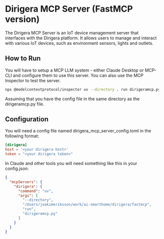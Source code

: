 # Dirigera MCP Server (FastMCP version)

The Dirigera MCP Server is an IoT device management server that interfaces with the Dirigera platform. It allows users to manage and interact with various IoT devices, such as environment sensors, lights and outlets.

## How to Run

You will have to setup a MCP LLM system - either Claude Desktop or MCP-CLI and configure them to use this server. You can also use the MCP Inspector to test the server.

```bash
npx @modelcontextprotocol/inspector uv --directory . run dirigeramcp.py
```
Assuming that you have the config file in the same directory as the dirigeramcp.py file.


## Configuration

You will need a config file named dirigera_mcp_server_config.toml in the following format:

```toml
[dirigera]
host = '<your dirigera host>'
token = "<your dirigera token>"

```

In Claude and other tools you will need something like this in your config.json:

```json
{
  "mcpServers": {
    "dirigera": {
      "command": "uv",
      "args": [
        "--directory",
        "/Users/joakimeriksson/work/ai-smarthome/dirigera/fastmcp",
        "run",
        "dirigeramcp.py"
      ]
    }
  }
}
```
